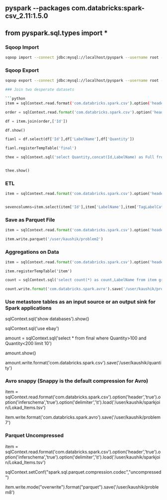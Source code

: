 ## pyspark --packages com.databricks:spark-csv_2.11:1.5.0

## from pyspark.sql.types import *

### Sqoop Import
```sh
sqoop import --connect jdbc:mysql://localhost/pyspark --username root --password Srianjaneyam@34 --table titanic -m 1 --fields-terminated-by '\t' --target-dir "/user/kaushik_amaravadi/titanic"
```

### Sqoop Export

```sh
sqoop export --connect jdbc:mysql://localhost/pyspark --username root --password Srianjaneyam@34 table titanic -m 1 --fields-terminated-by '\t' --export-dir /user/kaushik_amaravadi/final

### Join two desperate datasets

```python
item = sqlContext.read.format('com.databricks.spark.csv').option('header','true').option('inferschema','true').option('delimiter','\t').load('/user/kaushik/sparkjoin/Lokad_Items.tsv')
```
```python
order = sqlContext.read.format('com.databricks.spark.csv').option('header','true').option('inferschema','true').option('delimiter','\t').load('/user/kaushik/sparkjoin/Lokad_Orders.tsv')
```
```python
df = item.join(order,['Id'])
```
```python
df.show()
```
```python
fianl = df.select(df['Id'],df['LabelName'],df['Quantity'])
```
```python
fianl.registerTempTable('final')
```
```python
thee = sqlContext.sql('select Quantity,concat(Id,LabelName) as Full from final')
```
```python

thee.show()
```

### ETL

```python
item = sqlContext.read.format('com.databricks.spark.csv').option('header','true').option('inferschema','true').option('delimiter','\t').load('/user/kaushik/sparkjoin/Lokad_Items.tsv')
```
```python

sevencolumns=item.select(item['Id'],item['LabelName'],item['TagLabelCategory'],item['TagSubCategory'],item['ServiceLevel'],item['StockOnOrder'],item['StockOnHand'])

```

### Save as Parquet File

```python
item = sqlContext.read.format('com.databricks.spark.csv').option('header','true').option('inferschema','true').option('delimiter','\t').load('/user/kaushik/sparkjoin/Lokad_Items.tsv')
```
```python
item.write.parquet('/user/kaushik/problem2')
```
### Aggregations on Data

```python
item = sqlContext.read.format('com.databricks.spark.csv').option('header','true').option('inferschema','true').option('delimiter','\t').load('/user/kaushik/sparkjoin/Lokad_Items.tsv')
```
```
item.registerTempTable('item')
```
```python
count = sqlContext.sql('select count(*) as count,LabelName from item group by LabelName order by count desc')
```
```python
count.write.format('com.databricks.spark.avro').save('/user/kaushik/problem3')
```

### Use metastore tables as an input source or an output sink for Spark applications

sqlContext.sql('show databases').show()

sqlContext.sql('use ebay')

amount = sqlContext.sql('select * from final where Quantity>100 and Quantity<200 limit 10')

amount.show()

amount.write.format('com.databricks.spark.csv').save('/user/kaushik/quantity')

### Avro snappy (Snappy is the default compression for Avro)

item = sqlContext.read.format('com.databricks.spark.csv').option('header','true').option('inferschema','true').option('delimiter','\t').load('/user/kaushik/sparkjoin/Lokad_Items.tsv')

item.write.format('com.databricks.spark.avro').save('/user/kaushik/problem7')

### Parquet Uncompressed

item = sqlContext.read.format('com.databricks.spark.csv').option('header','true').option('inferschema','true').option('delimiter','\t').load('/user/kaushik/sparkjoin/Lokad_Items.tsv')

sqlContext.setConf("spark.sql.parquet.compression.codec","uncompressed")

item.write.mode("overwrite").format("parquet").save('/user/kaushik/problem8')


